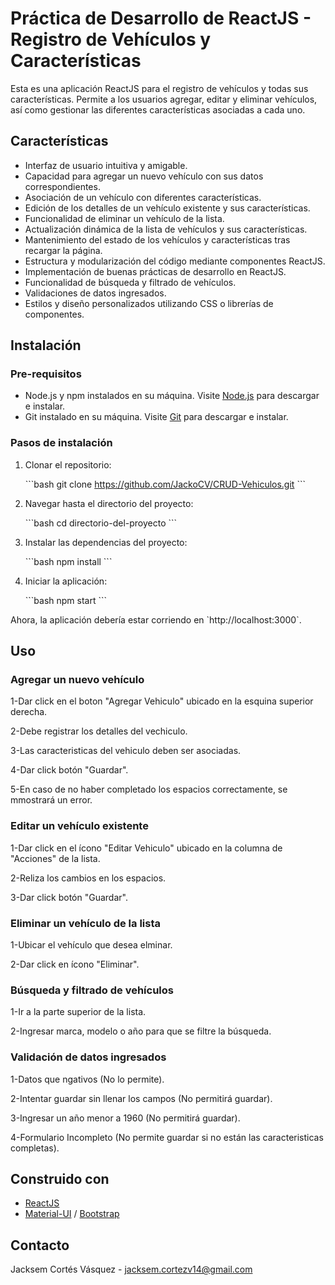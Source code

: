 # Práctica de Desarrollo de ReactJS - Registro de Vehículos y Características

Esta es una aplicación ReactJS para el registro de vehículos y todas sus características. Permite a los usuarios agregar, editar y eliminar vehículos, así como gestionar las diferentes características asociadas a cada uno.

## Características

- Interfaz de usuario intuitiva y amigable.
- Capacidad para agregar un nuevo vehículo con sus datos correspondientes.
- Asociación de un vehículo con diferentes características.
- Edición de los detalles de un vehículo existente y sus características.
- Funcionalidad de eliminar un vehículo de la lista.
- Actualización dinámica de la lista de vehículos y sus características.
- Mantenimiento del estado de los vehículos y características tras recargar la página.
- Estructura y modularización del código mediante componentes ReactJS.
- Implementación de buenas prácticas de desarrollo en ReactJS.
- Funcionalidad de búsqueda y filtrado de vehículos.
- Validaciones de datos ingresados.
- Estilos y diseño personalizados utilizando CSS o librerías de componentes.

## Instalación

### Pre-requisitos

- Node.js y npm instalados en su máquina. Visite [Node.js](https://nodejs.org/en/download/) para descargar e instalar.
- Git instalado en su máquina. Visite [Git](https://git-scm.com/downloads) para descargar e instalar.

### Pasos de instalación

1. Clonar el repositorio:

   \`\`\`bash
   git clone https://github.com/JackoCV/CRUD-Vehiculos.git
   \`\`\`

2. Navegar hasta el directorio del proyecto:

   \`\`\`bash
   cd directorio-del-proyecto
   \`\`\`

3. Instalar las dependencias del proyecto:

   \`\`\`bash
   npm install
   \`\`\`

4. Iniciar la aplicación:

   \`\`\`bash
   npm start
   \`\`\`

Ahora, la aplicación debería estar corriendo en \`http://localhost:3000\`.

## Uso

### Agregar un nuevo vehículo

1-Dar click en el boton "Agregar Vehiculo" ubicado en la esquina superior derecha.

2-Debe registrar los detalles del vechiculo.

3-Las caracteristicas del vehiculo deben ser asociadas.

4-Dar click botón "Guardar".

5-En caso de no haber completado los espacios correctamente, se mmostrará un error.

### Editar un vehículo existente

1-Dar click en el ícono "Editar Vehiculo" ubicado en la columna de "Acciones" de la lista.

2-Reliza los cambios en los espacios.

3-Dar click botón "Guardar".

### Eliminar un vehículo de la lista

1-Ubicar el vehículo que desea elminar.

2-Dar click en ícono "Eliminar".

### Búsqueda y filtrado de vehículos

1-Ir a la parte superior de la lista.

2-Ingresar marca, modelo o año para que se filtre la búsqueda.

### Validación de datos ingresados

1-Datos que ngativos (No lo permite).

2-Intentar guardar sin llenar los campos (No permitirá guardar).

3-Ingresar un año menor a 1960 (No permitirá guardar).

4-Formulario Incompleto (No permite guardar si no están las caracteristicas completas).


## Construido con

- [ReactJS](https://reactjs.org/)
- [Material-UI](https://material-ui.com/) / [Bootstrap](https://getbootstrap.com/)


## Contacto

Jacksem Cortés Vásquez - jacksem.cortezv14@gmail.com
